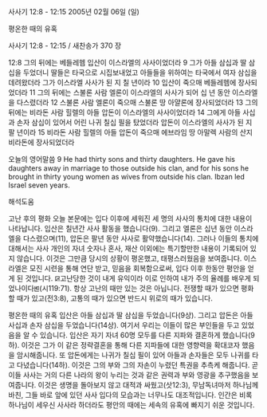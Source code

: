 사사기 12:8 - 12:15 
2005년 02월 06일 (일)

평온한 때의 유혹



사사기 12:8 - 12:15 / 새찬송가 370 장


12:8 그의 뒤에는 베들레헴 입산이 이스라엘의 사사이었더라 9 그가 아들 삼십과 딸 삼십을 두었더니 딸들은 타국으로 시집보내었고 아들들을 위하여는 타국에서 여자 삼십을 데려왔더라 그가 이스라엘 사사가 된 지 칠 년이라 10 입산이 죽으매 베들레헴에 장사되었더라 11 그의 뒤에는 스불론 사람 엘론이 이스라엘의 사사가 되어 십 년 동안 이스라엘을 다스렸더라 12 스불론 사람 엘론이 죽으매 스불론 땅 아얄론에 장사되었더라 13 그의 뒤에는 비라돈 사람 힐렐의 아들 압돈이 이스라엘의 사사이었더라 14 그에게 아들 사십과 손자 삼십이 있어서 어린 나귀 칠십 필을 탔었더라 압돈이 이스라엘의 사사가 된 지 팔 년이라 15 비라돈 사람 힐렐의 아들 압돈이 죽으매 에브라임 땅 아말렉 사람의 산지 비라돈에 장사되었더라

오늘의 영어말씀
9 He had thirty sons and thirty daughters. He gave his daughters away in marriage to those outside his clan, and for his sons he brought in thirty young women as wives from outside his clan. Ibzan led Israel seven years.

해석도움





고난 후의 평화
오늘 본문에는 입다 이후에 세워진 세 명의 사사의 통치에 대한 내용이 나타납니다. 입산은 칠년간 사사 활동을 했습니다(9). 그리고 엘론은 십년 동안 이스라엘을 다스렸으며(11), 압돈은 팔년 동안 사사로 활약했습니다(14). 그러나 이들의 통치에 대해서는 사사 개인의 자녀 숫자나 혼사, 재산 이외에는 특기할만한 내용이 기록되어 있지 않습니다. 이것은 그만큼 당시의 상황이 평온했고, 태평스러웠음을 보여줍니다. 이스라엘은 모진 시련을 통해 연단 받고, 믿음을 회복함으로써, 입다 이후 한동안 평안을 얻게 된 것입니다. ꡒ고난당한 것이 내게 유익이라 이로 인하여 내가 주의 율례를 배우게 되었나이다ꡓ(시119:71). 항상 고난의 때만 있는 것은 아닙니다. 전쟁할 때가 있으면 평화할 때가 있고(전3:8), 고통의 때가 있으면 반드시 위로의 때가 있습니다.  

평온한 때의 유혹
입산은 아들 삼십과 딸 삼십을 두었습니다(9상). 그리고 압돈은 아들 사십과 손자 삼십을 두었습니다(14상). 여기서 우리는 이들이 많은 부인들을 두고 있었음을 알 수 있습니다. 입산은 자기 자녀 60명 모두를 다른 지파와 결혼하게 했습니다(9하). 이것은 그가 이 같은 정략결혼을 통해 다른 지파들에 대한 영향력을 확대코자 했음을 암시해줍니다. 또 압돈에게는 나귀가 칠십 필이 있어 아들과 손자들은 모두 나귀를 타고 다녔습니다(14하). 이것은 그의 부와 그의 자손이 누렸던 특권을 추측케 해줍니다. 곧 이들 사사는 거의 다른 나라의 왕이 누리는 것과 같은 권력과 부와 영광을 추구했음을 보여줍니다. 이것은 생명을 돌아보지 않고 대적과 싸웠고(삿12:3), 무남독녀마저 하나님께 바친, 그들 바로 앞에 있던 사사 입다의 모습과는 너무나도 대조적입니다. 인간은 비록 하나님이 세우신 사사라 하더라도 평안의 때에는 세속의 유혹에 빠지기 쉬운 것입니다.